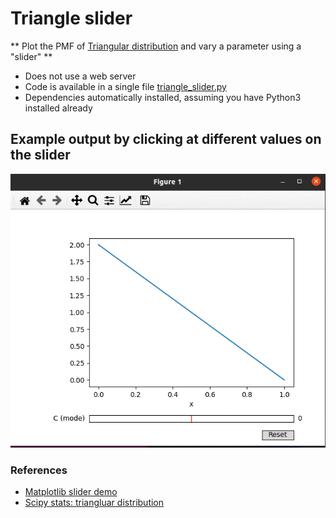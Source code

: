 # Triangle slider
** Plot the PMF of [Triangular distribution](https://en.wikipedia.org/wiki/Triangular_distribution) and vary a parameter using a "slider" **
* Does not use a web server
* Code is available in a single file [triangle_slider.py](https://github.com/bcgov/wps-research/blob/master/doc/emily/triangle_slider.py)
* Dependencies automatically installed, assuming you have Python3 installed already

## Example output by clicking at different values on the slider
<img src="triangle.gif" width="650">

### References
* [Matplotlib slider demo](https://matplotlib.org/stable/gallery/widgets/slider_demo.html)
* [Scipy stats: triangluar distribution](https://docs.scipy.org/doc/scipy/reference/generated/scipy.stats.triang.html)

